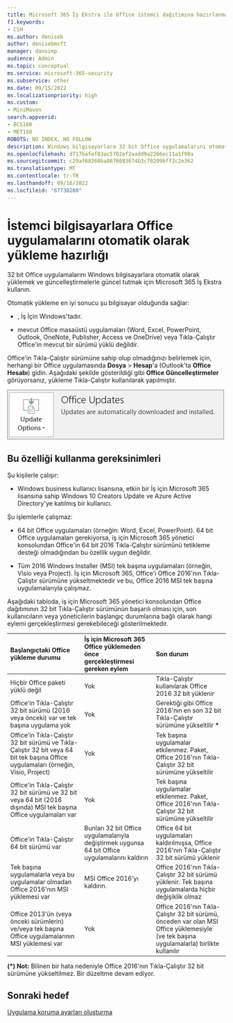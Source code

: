 ```yaml
---
title: Microsoft 365 İş Ekstra ile Office istemci dağıtımına hazırlanma
f1.keywords:
- CSH
ms.author: deniseb
author: denisebmsft
manager: dansimp
audience: Admin
ms.topic: conceptual
ms.service: microsoft-365-security
ms.subservice: other
ms.date: 09/15/2022
ms.localizationpriority: high
ms.custom:
- MiniMaven
search.appverid:
- BCS160
- MET150
ROBOTS: NO INDEX, NO FOLLOW
description: Windows bilgisayarlara 32 bit Office uygulamalarını otomatik olarak yüklemeyi ve bunları Microsoft 365 İş Ekstra'de güncel tutmayı öğrenin.
ms.openlocfilehash: d717bafef83ac5702ef2aadd9a2266ec11a1f90a
ms.sourcegitcommit: c29af68260ba8676083674b3c70209bff2c2e362
ms.translationtype: MT
ms.contentlocale: tr-TR
ms.lasthandoff: 09/16/2022
ms.locfileid: "67738280"
---
```

# <a name="prepare-to-automatically-install-office-apps-to-client-computers"></a>İstemci bilgisayarlara Office uygulamalarını otomatik olarak yükleme hazırlığı

32 bit Office uygulamalarını Windows bilgisayarlara otomatik olarak yüklemek ve güncelleştirmelerle güncel tutmak için Microsoft 365 İş Ekstra kullanın.
  
Otomatik yükleme en iyi sonucu şu bilgisayar olduğunda sağlar: 

- , İş İçin Windows'tadır.
  
- mevcut Office masaüstü uygulamaları (Word, Excel, PowerPoint, Outlook, OneNote, Publisher, Access ve OneDrive) veya Tıkla-Çalıştır Office'in mevcut bir sürümü yüklü değildir.

Office'in Tıkla-Çalıştır sürümüne sahip olup olmadığınızı belirlemek için, herhangi bir Office uygulamasında **Dosya** \> **Hesap**'a (Outlook'ta **Office Hesabı**) gidin. Aşağıdaki şekilde gösterildiği gibi **Office Güncelleştirmeler** görüyorsanız, yükleme Tıkla-Çalıştır kullanılarak yapılmıştır.
  
![Office uygulama hesabındaki Office güncelleştirmelerinin ekran görüntüsü.](./../media/e3439380-fa43-4ed6-ae5d-64851c297df5.png)
  
## <a name="requirements-for-using-this-feature"></a>Bu özelliği kullanma gereksinimleri
  
Şu kişilerle çalışır:
  
- Windows business kullanıcı lisansına, etkin bir İş için Microsoft 365 lisansına sahip Windows 10 Creators Update ve Azure Active Directory'ye katılmış bir kullanıcı.

Şu işlemlerle çalışmaz: 

- 64 bit Office uygulamaları (örneğin: Word, Excel, PowerPoint). 64 bit Office uygulamaları gerekiyorsa, iş için Microsoft 365 yönetici konsolundan Office'in 64 bit 2016 Tıkla-Çalıştır sürümünü tetikleme desteği olmadığından bu özellik uygun değildir.

- Tüm 2016 Windows Installer (MSI) tek başına uygulamaları (örneğin, Visio veya Project). İş için Microsoft 365, Office'i Office 2016'nın Tıkla-Çalıştır sürümüne yükseltmektedir ve bu, Office 2016 MSI tek başına uygulamalarıyla çalışmaz.

Aşağıdaki tabloda, iş için Microsoft 365 yönetici konsolundan Office dağıtımının 32 bit Tıkla-Çalıştır sürümünün başarılı olması için, son kullanıcıların veya yöneticilerin başlangıç durumlarına bağlı olarak hangi eylemi gerçekleştirmesi gerekebileceği gösterilmektedir.<br/>


|Başlangıçtaki Office yükleme durumu|İş için Microsoft 365 Office yüklemeden önce gerçekleştirmesi gereken eylem|Son durum|
|:-----|:-----|:-----|
|Hiçbir Office paketi yüklü değil  |Yok  |Tıkla-Çalıştır kullanılarak Office 2016 32 bit yüklenir  |
|Office'in Tıkla-Çalıştır 32 bit sürümü (2016 veya önceki) var ve tek başına uygulama yok  |Yok  |Gerektiği gibi Office 2016'nın en son 32 bit Tıkla-Çalıştır sürümüne yükseltilir **\*** |
|Office'in Tıkla-Çalıştır 32 bit sürümü ve Tıkla-Çalıştır 32 bit veya 64 bit tek başına Office uygulamaları (örneğin, Visio, Project)  |Yok  |Tek başına uygulamalar etkilenmez. Paket, Office 2016'nın Tıkla-Çalıştır 32 bit sürümüne yükseltilir  |
|Office'in Tıkla-Çalıştır 32 bit sürümü ve 32 bit veya 64 bit (2016 dışında) MSI tek başına Office uygulamaları var  |Yok  |Tek başına uygulamalar etkilenmez. Paket, Office 2016'nın Tıkla-Çalıştır 32 bit sürümüne yükseltilir  |
|Office'in Tıkla-Çalıştır 64 bit sürümü var  |Bunları 32 bit Office uygulamalarıyla değiştirmek uygunsa 64 bit Office uygulamalarını kaldırın  |Office 64 bit uygulamaları kaldırılmışsa, Office 2016'nın Tıkla-Çalıştır 32 bit sürümü yüklenir  |
|Tek başına uygulamalarla veya bu uygulamalar olmadan Office 2016'nın MSI yüklemesi var  |MSI Office 2016'yı kaldırın.  |Office 2016'nın Tıkla-Çalıştır 32 bit sürümü yüklenir. Tek başına uygulamalarda hiçbir değişiklik olmaz  |
|Office 2013'ün (veya önceki sürümlerin) ve/veya tek başına Office uygulamalarının MSI yüklemesi var  |Yok  |Office 2016'nın Tıkla-Çalıştır 32 bit sürümü, önceden var olan MSI Office yüklemesiyle (ve tek başına uygulamalarla) birlikte kullanılır  |

 **(\*) Not:** Bilinen bir hata nedeniyle Office 2016'nın Tıkla-Çalıştır 32 bit sürümüne yükseltilmez. Bir düzeltme devam ediyor. 

## <a name="next-objective"></a>Sonraki hedef

[Uygulama koruma ayarları oluşturma](m365bp-protection-settings-for-windows-10-devices.md)
  